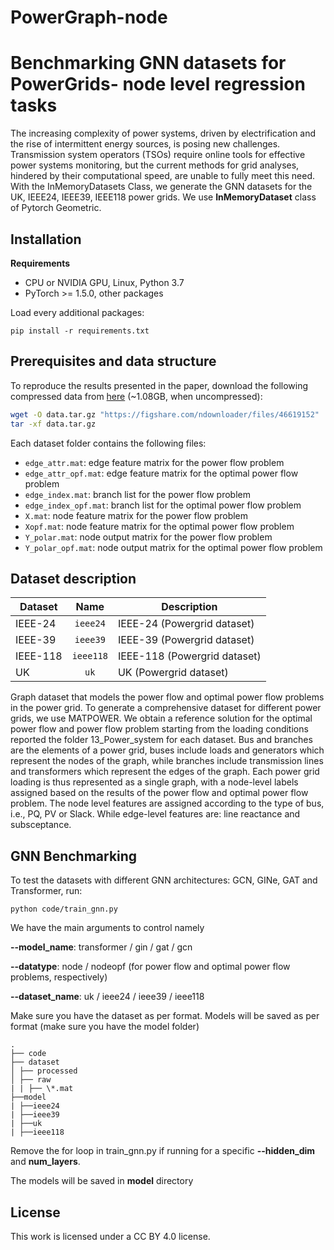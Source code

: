 # PowerGraph-node
# Benchmarking GNN datasets for PowerGrids- node level regression tasks
The increasing complexity of power systems, driven by electrification and the rise of intermittent energy sources, is posing new challenges. Transmission system operators (TSOs) require online tools for effective power systems monitoring, but the current methods for grid analyses, hindered by their computational speed, are unable to fully meet this need. 
With the InMemoryDatasets Class, we generate the GNN datasets for the UK, IEEE24, IEEE39, IEEE118 power grids. We use **InMemoryDataset** class of Pytorch Geometric.

## Installation

**Requirements**

- CPU or NVIDIA GPU, Linux, Python 3.7
- PyTorch >= 1.5.0, other packages

Load every additional packages:

```
pip install -r requirements.txt
```

## Prerequisites and data structure

To reproduce the results presented in the paper, download the following compressed data from [here](https://figshare.com/articles/dataset/PowerGraph/22820534?file=46619152) (~1.08GB, when uncompressed):

```bash
wget -O data.tar.gz "https://figshare.com/ndownloader/files/46619152"
tar -xf data.tar.gz
```

Each dataset folder contains the following files:

- `edge_attr.mat`: edge feature matrix for the power flow problem
- `edge_attr_opf.mat`: edge feature matrix for the optimal power flow problem
- `edge_index.mat`: branch list for the power flow problem
- `edge_index_opf.mat`: branch list for the optimal power flow problem
- `X.mat`: node feature matrix for the power flow problem
- `Xopf.mat`: node feature matrix for the optimal power flow problem
- `Y_polar.mat`: node output matrix for the power flow problem
- `Y_polar_opf.mat`: node output matrix for the optimal power flow problem

## Dataset description

| Dataset    |     Name     | Description                    |
| ---------- | :----------: | ------------------------------ |
| IEEE-24    |   `ieee24`   | IEEE-24 (Powergrid dataset)    |
| IEEE-39    |   `ieee39`   | IEEE-39 (Powergrid dataset)    |
| IEEE-118   |  `ieee118`   | IEEE-118 (Powergrid dataset)   |
| UK         |     `uk`     | UK (Powergrid dataset)         |

Graph dataset that models the power flow and optimal power flow problems in the power grid. To generate a comprehensive dataset for different power grids, we use MATPOWER. We obtain a reference solution for the optimal power flow and power flow problem starting from the loading conditions reported the folder 13_Power_system for each dataset. Bus and branches are the elements of a power grid, buses include loads and generators which represent the nodes of the graph, while branches include transmission lines and transformers which represent the edges of the graph. Each power grid loading is thus represented as a single graph, with a node-level labels assigned based on the results of the power flow and optimal power flow problem.  The node level features are assigned according to the type of bus, i.e., PQ, PV or Slack. While edge-level features are: line reactance and subsceptance.

## GNN Benchmarking

To test the datasets with different GNN architectures: GCN, GINe, GAT and Transformer, run:

```
python code/train_gnn.py
```

We have the main arguments to control namely

**--model_name**: transformer / gin / gat / gcn

**--datatype**: node / nodeopf (for power flow and optimal power flow problems, respectively)

**--dataset_name**: uk / ieee24 / ieee39 / ieee118



Make sure you have the dataset as per format. Models will be saved as per format (make sure you have the model folder)

```
.
├── code
├── dataset
│ ├── processed
│ ├── raw
| | ├── \*.mat
├──model
| ├──ieee24
| ├──ieee39
| ├──uk
| ├──ieee118
```

Remove the for loop in train_gnn.py if running for a specific **--hidden_dim** and **num_layers**.

The models will be saved in **model** directory


## License

This work is licensed under a CC BY 4.0 license.
